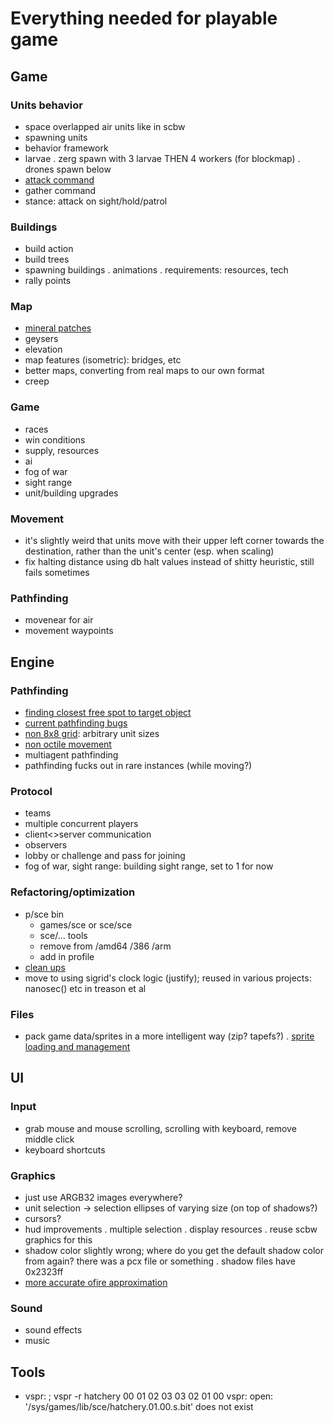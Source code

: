 # Everything needed for playable game

## Game

### Units behavior
- space overlapped air units like in scbw
- spawning units
- behavior framework
- larvae
	. zerg spawn with 3 larvae THEN 4 workers (for blockmap)
	. drones spawn below
- [attack command](attack)
- gather command
- stance: attack on sight/hold/patrol

### Buildings
- build action
- build trees
- spawning buildings
	. animations
	. requirements: resources, tech
- rally points

### Map
- [mineral patches](minerals)
- geysers
- elevation
- map features (isometric): bridges, etc
- better maps, converting from real maps to our own format
- creep

### Game
- races
- win conditions
- supply, resources
- ai
- fog of war
- sight range
- unit/building upgrades

### Movement
- it's slightly weird that units move
with their upper left corner towards the destination,
rather than the unit's center (esp. when scaling)
- fix halting distance using db halt values instead of shitty heuristic,
still fails sometimes

### Pathfinding
- movenear for air
- movement waypoints


## Engine

### Pathfinding
- [finding closest free spot to target object](pathfinding)
- [current pathfinding bugs](pathfinding)
- [non 8x8 grid](pathfinding): arbitrary unit sizes
- [non octile movement](pathfinding)
- multiagent pathfinding
- pathfinding fucks out in rare instances (while moving?)

### Protocol
- teams
- multiple concurrent players
- client<>server communication
- observers
- lobby or challenge and pass for joining
- fog of war, sight range: building sight range, set to 1 for now

### Refactoring/optimization
- p/sce bin
	* games/sce or sce/sce
	* sce/... tools
	* remove from /amd64 /386 /arm
	* add in profile
- [clean ups](proj/sce/cleanup)
- move to using sigrid's clock logic (justify);
reused in various projects: nanosec() etc in treason et al

### Files
- pack game data/sprites in a more intelligent way (zip? tapefs?)
	. [sprite loading and management](sprites)


## UI

### Input
- grab mouse and mouse scrolling, scrolling with keyboard, remove middle click
- keyboard shortcuts

### Graphics
- just use ARGB32 images everywhere?
- unit selection -> selection ellipses of varying size (on top of shadows?)
- cursors?
- hud improvements
	. multiple selection
	. display resources
	. reuse scbw graphics for this
- shadow color slightly wrong;
where do you get the default shadow color from again?
there was a pcx file or something
	. shadow files have 0x2323ff
- [more accurate ofire approximation](ofire)

### Sound
- sound effects
- music


## Tools
- vspr:
	; vspr -r hatchery 00 01 02 03 03 02 01 00
	vspr: open: '/sys/games/lib/sce/hatchery.01.00.s.bit' does not exist
